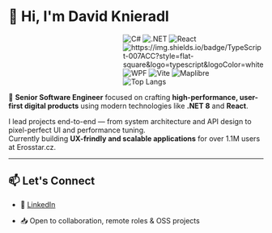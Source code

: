 <!-- Banner or header image (optional) -->
<!-- ![Banner](https://your-custom-image-link.com) -->

# 👋 Hi, I'm David Knieradl


<div style="display: flex; gap: 1rem;">
  <div style="flex: 0 1 60%;">
    
  </div>

  <div style="flex: 1;">
    <img src="https://img.shields.io/badge/C%23-239120?style=flat-square&logo=c-sharp&logoColor=white" alt="C#" />
    <img src="https://img.shields.io/badge/.NET-512BD4?style=flat-square&logo=dotnet&logoColor=white" alt=".NET" />  
    <img src="https://img.shields.io/badge/React-61DAFB?style=flat-square&logo=react&logoColor=black" alt="React" />
    <img src="TypeScript" alt="https://img.shields.io/badge/TypeScript-007ACC?style=flat-square&logo=typescript&logoColor=white" />
    <img src="https://img.shields.io/badge/WPF-CC00CC?style=flat-square" alt="WPF" />
    <img src="https://img.shields.io/badge/Vite-646CFF?style=flat-square&logo=vite&logoColor=white" alt="Vite" />
    <img src="https://img.shields.io/badge/Maplibre-2E86AB?style=flat-square" alt="Maplibre" />
    <br>
    <img src="https://github-readme-stats.vercel.app/api/top-langs/?username=meowside-v2&layout=compact" alt="Top Langs" />
  </div>
</div>




🎯 **Senior Software Engineer** focused on crafting **high-performance, user-first digital products** using modern technologies like **.NET 8** and **React**.

I lead projects end-to-end — from system architecture and API design to pixel-perfect UI and performance tuning.  
Currently building **UX-frindly and scalable applications** for over 1.1M users at Erosstar.cz.

<!--
<picture>
  <source
    srcset="https://github-readme-stats.vercel.app/api?username=meowside-v2&show_icons=true&theme=dark&include_all_commits=true"
    media="(prefers-color-scheme: dark)"
  />
  <source
    srcset="https://github-readme-stats.vercel.app/api?username=meowside-v2&show_icons=true&include_all_commits=true"
    media="(prefers-color-scheme: light), (prefers-color-scheme: no-preference)"
  />
  <img src="https://github-readme-stats.vercel.app/api?username=meowside-v2&show_icons=true&include_all_commits=true" />
</picture>
-->


---

## 📫 Let's Connect

- 💼 [LinkedIn](https://www.linkedin.com/in/david-knieradl)
<!-- - 🌍 [Portfolio](https://your-personal-site.com) *(optional)* -->
- 📥 Open to collaboration, remote roles & OSS projects


<!--
**meowside-v2/meowside-v2** is a ✨ _special_ ✨ repository because its `README.md` (this file) appears on your GitHub profile.

Here are some ideas to get you started:

- 🔭 I’m currently working on ...
- 🌱 I’m currently learning ...
- 👯 I’m looking to collaborate on ...
- 🤔 I’m looking for help with ...
- 💬 Ask me about ...
- 📫 How to reach me: ...
- 😄 Pronouns: ...
- ⚡ Fun fact: ...
-->
